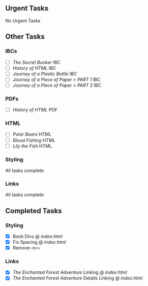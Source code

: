 ## Urgent Tasks
No Urgent Tasks

## Other Tasks

### IBCs

- [ ] _The Secret Bunker_ IBC
- [ ] _History of HTML_ IBC
- [ ] _Journey of a Plastic Bottle_ IBC
- [ ] _Journey of a Piece of Paper > PART 1_ IBC
- [ ] _Journey of a Piece of Paper > PART 2_ IBC

### PDFs

- [ ] _History of HTML_ PDF

### HTML

- [ ] _Polar Bears_ HTML
- [ ] _Blood Fishing_ HTML
- [ ] _Lily the Fish_ HTML

### Styling
All tasks complete

### Links
All tasks complete

## Completed Tasks

### Styling
- [x] Book Divs @ _index.html_
- [x] Fix Spacing @ _index.html_
- [x] Remove `<hr>`

### Links
- [x] _The Enchanted Forest Adventure_ Linking @ _index.html_
- [x] _The Enchanted Forest Adventure_ Details Linking @ _index.html_
